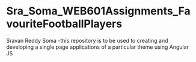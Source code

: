# Sra_Soma_WEB601Assignments_FavouriteFootballPlayers

Sravan Reddy Soma
-this repository is to be used to creating and developing a single page applications of a particular theme using Angular JS
